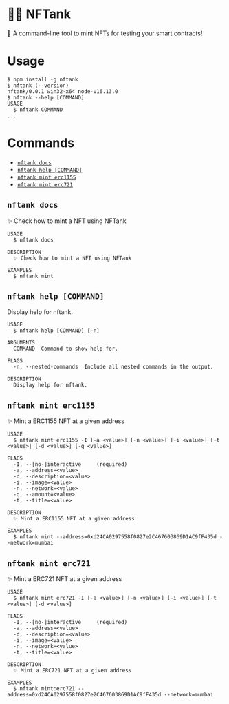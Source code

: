 # 👷‍♂️ NFTank

🚀 A command-line tool to mint NFTs for testing your smart contracts!

# Usage

```sh-session
$ npm install -g nftank
$ nftank (--version)
nftank/0.0.1 win32-x64 node-v16.13.0
$ nftank --help [COMMAND]
USAGE
  $ nftank COMMAND
...
```

# Commands

<!-- commands -->

- [`nftank docs`](#nftank-docs)
- [`nftank help [COMMAND]`](#nftank-help-command)
- [`nftank mint erc1155`](#nftank-mint-erc1155)
- [`nftank mint erc721`](#nftank-mint-erc721)

## `nftank docs`

✨ Check how to mint a NFT using NFTank

```
USAGE
  $ nftank docs

DESCRIPTION
  ✨ Check how to mint a NFT using NFTank

EXAMPLES
  $ nftank mint
```

## `nftank help [COMMAND]`

Display help for nftank.

```
USAGE
  $ nftank help [COMMAND] [-n]

ARGUMENTS
  COMMAND  Command to show help for.

FLAGS
  -n, --nested-commands  Include all nested commands in the output.

DESCRIPTION
  Display help for nftank.
```

## `nftank mint erc1155`

✨ Mint a ERC1155 NFT at a given address

```
USAGE
  $ nftank mint erc1155 -I [-a <value>] [-n <value>] [-i <value>] [-t <value>] [-d <value>] [-q <value>]

FLAGS
  -I, --[no-]interactive     (required)
  -a, --address=<value>
  -d, --description=<value>
  -i, --image=<value>
  -n, --network=<value>
  -q, --amount=<value>
  -t, --title=<value>

DESCRIPTION
  ✨ Mint a ERC1155 NFT at a given address

EXAMPLES
  $ nftank mint --address=0xd24CA0297558f0827e2C467603869D1AC9fF435d --network=mumbai
```

## `nftank mint erc721`

✨ Mint a ERC721 NFT at a given address

```
USAGE
  $ nftank mint erc721 -I [-a <value>] [-n <value>] [-i <value>] [-t <value>] [-d <value>]

FLAGS
  -I, --[no-]interactive     (required)
  -a, --address=<value>
  -d, --description=<value>
  -i, --image=<value>
  -n, --network=<value>
  -t, --title=<value>

DESCRIPTION
  ✨ Mint a ERC721 NFT at a given address

EXAMPLES
  $ nftank mint:erc721 --address=0xd24CA0297558f0827e2C467603869D1AC9fF435d --network=mumbai
```
